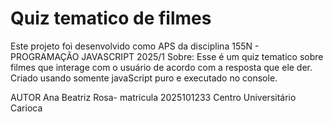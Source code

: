   # Quiz tematico de filmes 
  Este projeto foi desenvolvido como APS da disciplina 155N - PROGRAMAÇÃO JAVASCRIPT 2025/1
   Sobre: Esse é um quiz tematico sobre filmes que interage com o usuário de acordo com a resposta que ele der. Criado usando somente javaScript puro e executado no console.

   AUTOR
   Ana Beatriz Rosa- matricula 2025101233
   Centro Universitário Carioca 
